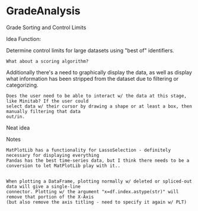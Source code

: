 # GradeAnalysis
Grade Sorting and Control Limits


Idea Function:

Determine control limits for large datasets using "best of" identifiers. 

    What about a scoring algorithm?

Additionally there's a need to graphically display the data, as well as display what information
has been stripped from the dataset due to filtering or categorizing. 

    Does the user need to be able to interact w/ the data at this stage, like Minitab? If the user could
    select data w/ their cursor by drawing a shape or at least a box, then manually filtering that data
    out/in.
    
Neat idea



Notes

    MatPlotLib has a functionality for LassoSelection - definitely necessary for displaying everything
    Pandas has the best time-series data, but I think there needs to be a conversion to let MatPlotLib play with it..


    When plotting a DataFrame, plotting normally w/ deleted or spliced-out data will give a single-line
    connector. Plotting w/ the argument "x=df.index.astype(str)" will remove that portion of the X-Axis
    (but also remove the axis titling - need to specify it again w/ PLT)









